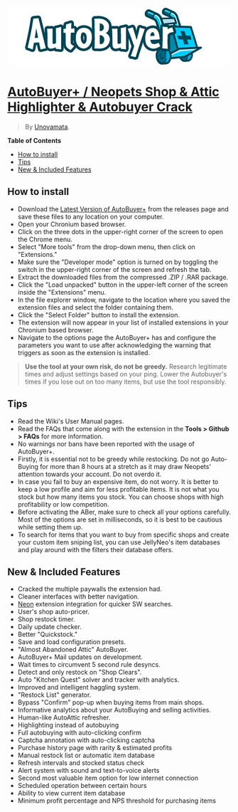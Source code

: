 <p align="center">
  <img src="Autobuyer/Logos/logo.png" />
</p>

# [AutoBuyer+ / Neopets Shop & Attic Highlighter & Autobuyer Crack]()
> By [Unovamata](https://github.com/Unovamata "Unovamata").

**Table of Contents**

+ [How to install](#how-to-install)
+ [Tips](#tips)
+ [New & Included Features](#new--included-features)

## How to install
- Download the [Latest Version of AutoBuyer+](https://github.com/Unovamata/AutoBuyerPlus/releases) from the releases page and save these files to any location on your computer.
- Open your Chronium based browser.
- Click on the three dots in the upper-right corner of the screen to open the Chrome menu.
- Select "More tools" from the drop-down menu, then click on "Extensions."
- Make sure the "Developer mode" option is turned on by toggling the switch in the upper-right corner of the screen and refresh the tab.
- Extract the downloaded files from the compressed .ZIP / .RAR package.
- Click the "Load unpacked" button in the upper-left corner of the screen inside the "Extensions" menu.
- In the file explorer window, navigate to the location where you saved the extension files and select the folder containing them.
- Click the "Select Folder" button to install the extension.
- The extension will now appear in your list of installed extensions in your Chronium based browser.
- Navigate to the options page the AutoBuyer+ has and configure the parameters you want to use after acknowledging the warning that triggers as soon as the extension is installed.

> **Use the tool at your own risk, do not be greedy.** Research legitimate times and adjust settings based on your ping. Lower the Autobuyer's times if you lose out on too many items, but use the tool responsibly.

## Tips

- Read the Wiki's User Manual pages.
- Read the FAQs that come along with the extension in the **Tools > Github > FAQs** for more information.
- No warnings nor bans have been reported with the usage of AutoBuyer+.
- Firstly, it is essential not to be greedy while restocking. Do not go Auto-Buying for more than 8 hours at a stretch as it may draw Neopets' attention towards your account. Do not overdo it.
- In case you fail to buy an expensive item, do not worry. It is better to keep a low profile and aim for less profitable items. It is not what you stock but how many items you stock. You can choose shops with high profitability or low competition.
- Before activating the ABer, make sure to check all your options carefully. Most of the options are set in milliseconds, so it is best to be cautious while setting them up.
- To search for items that you want to buy from specific shops and create your custom item sniping list, you can use JellyNeo's item databases and play around with the filters their database offers.


## New & Included Features

- Cracked the multiple paywalls the extension had.
- Cleaner interfaces with better navigation.
- [Neon](https://chrome.google.com/webstore/detail/neon/hpbfhmapaaocfnpmbikclmeokcgpljnm "Neon") extension integration for quicker SW searches.
- User's shop auto-pricer.
- Shop restock timer.
- Daily update checker.
- Better "Quickstock."
- Save and load configuration presets.
- "Almost Abandoned Attic" AutoBuyer.
- AutoBuyer+ Mail updates on development.
- Wait times to circumvent 5 second rule desyncs.
- Detect and only restock on "Shop Clears".
- Auto "Kitchen Quest" solver and tracker with analytics.
- Improved and intelligent haggling system.
- "Restock List" generator.
- Bypass "Confirm" pop-up when buying items from main shops.
- Informative analytics about your AutoBuying and selling activities.
- Human-like AutoAttic refresher.
- Highlighting instead of autobuying
- Full autobuying with auto-clicking confirm
- Captcha annotation with auto-clicking captcha
- Purchase history page with rarity & estimated profits
- Manual restock list or automatic item database
- Refresh intervals and stocked status check
- Alert system with sound and text-to-voice alerts
- Second most valuable item option for low internet connection
- Scheduled operation between certain hours
- Ability to view current item database
- Minimum profit percentage and NPS threshold for purchasing items
